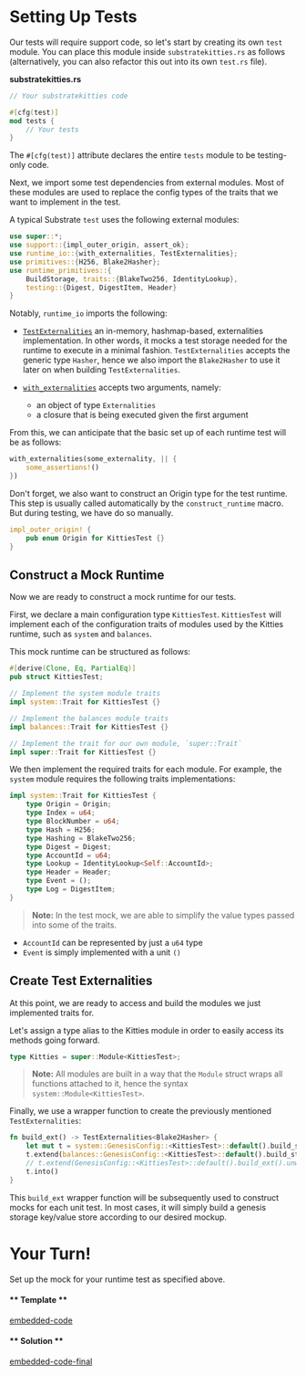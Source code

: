 Setting Up Tests
===

Our tests will require support code, so let's start by creating its own `test` module.
You can place this module inside `substratekitties.rs` as follows (alternatively, you can also refactor this out into its own `test.rs` file).

**substratekitties<span>.</span>rs**
```rust
// Your substratekitties code 

#[cfg(test)]
mod tests {
	// Your tests
}
```
The `#[cfg(test)]` attribute declares the entire `tests` module to be testing-only code.

Next, we import some test dependencies from external modules. Most of these modules are used to replace the config types of the traits that we want to implement in the test. 

A typical Substrate `test` uses the following external modules:

```rust
use super::*;
use support::{impl_outer_origin, assert_ok};
use runtime_io::{with_externalities, TestExternalities};
use primitives::{H256, Blake2Hasher};
use runtime_primitives::{
	BuildStorage, traits::{BlakeTwo256, IdentityLookup},
	testing::{Digest, DigestItem, Header}
}
```

Notably, `runtime_io` imports the following:

- [`TestExternalities`](https://crates.parity.io/sr_io/struct.TestExternalities.html) an in-memory, hashmap-based, externalities implementation. In other words, it mocks a test storage needed for the runtime to execute in a minimal fashion. `TestExternalities` accepts the generic type `Hasher`, hence we also import the `Blake2Hasher` to use it later on when building `TestExternalities`.

- [`with_externalities`](https://crates.parity.io/sr_io/fn.with_externalities.html) accepts two arguments, namely:
  - an object of type `Externalities`
  - a closure that is being executed given the first argument

From this, we can anticipate that the basic set up of each runtime test will be as follows:

```rust
with_externalities(some_externality, || {
	some_assertions!()
})
```

Don't forget, we also want to construct an Origin type for the test runtime. This step is usually called automatically by the `construct_runtime` macro. But during testing, we have do so manually.

```rust
impl_outer_origin! {
	pub enum Origin for KittiesTest {}
}
```

## Construct a Mock Runtime

Now we are ready to construct a mock runtime for our tests. 

First, we declare a main configuration type `KittiesTest`. `KittiesTest` will implement each of the configuration traits of modules used by the Kitties runtime, such as `system` and 	`balances`.

This mock runtime can be structured as follows:

```rust
#[derive(Clone, Eq, PartialEq)]
pub struct KittiesTest;

// Implement the system module traits
impl system::Trait for KittiesTest {}

// Implement the balances module traits
impl balances::Trait for KittiesTest {}

// Implement the trait for our own module, `super::Trait`
impl super::Trait for KittiesTest {}
```

We then implement the required traits for each module. For example, the `system` module requires the following traits implementations:

```rust
impl system::Trait for KittiesTest {
	type Origin = Origin;
	type Index = u64;
	type BlockNumber = u64;
	type Hash = H256;
	type Hashing = BlakeTwo256;
	type Digest = Digest;
	type AccountId = u64;
	type Lookup = IdentityLookup<Self::AccountId>;
	type Header = Header;
	type Event = ();
	type Log = DigestItem;
}
```

> **Note:** In the test mock, we are able to simplify the value types passed into some of the traits. 
- `AccountId` can be represented by just a `u64` type
- `Event` is simply implemented with a unit `()`

## Create Test Externalities

At this point, we are ready to access and build the modules we just implemented traits for.

Let's assign a type alias to the Kitties module in order to easily access its methods going forward.

```rust
type Kitties = super::Module<KittiesTest>;
```

> **Note:** All modules are built in a way that the `Module` struct wraps all functions attached to it, hence the syntax `system::Module<KittiesTest>`.

Finally, we use a wrapper function to create the previously mentioned `TestExternalities`:

```rust
fn build_ext() -> TestExternalities<Blake2Hasher> {
	let mut t = system::GenesisConfig::<KittiesTest>::default().build_storage().unwrap().0;
	t.extend(balances::GenesisConfig::<KittiesTest>::default().build_storage().unwrap().0);
	// t.extend(GenesisConfig::<KittiesTest>::default().build_ext().unwrap().0);
	t.into()
}
```

This `build_ext` wrapper function will be subsequently used to construct mocks for each unit test. In most cases, it will simply build a genesis storage key/value store according to our desired mockup.

# Your Turn!

Set up the mock for your runtime test as specified above.

<!-- tabs:start -->

#### ** Template **

[embedded-code](./assets/5.1-template.rs ':include :type=code embed-template')

#### ** Solution **

[embedded-code-final](./assets/5.1-finished-code.rs ':include :type=code embed-final')

<!-- tabs:end -->